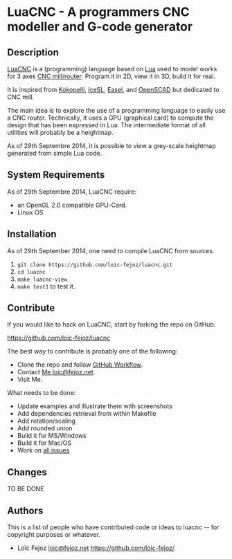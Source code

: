 LuaCNC - A programmers CNC modeller and G-code generator
========================================================

Description
-----------

[LuaCNC](https://github.com/loic-fejoz/luacnc) is a (programming)
language based on [Lua](http://www.lua.org/) used to model works for 3
axes [CNC mill/router](http://en.wikipedia.org/wiki/CNC_router):
Program it in 2D, view it in 3D, build it for real.

It is inspired from [Kokopelli](https://github.com/mkeeter/kokopelli),
[IceSL](http://webloria.loria.fr/~slefebvr/icesl/),
[Easel](http://www.easel.com/), and
[OpenSCAD](http://www.openscad.org) but dedicated to CNC mill.

The main idea is to explore the use of a programming language to
easily use a CNC router.  Technically, it uses a GPU (graphical card)
to compute the design that has been expressed in Lua.  The
intermediate format of all utilities will probably be a heightmap.

As of 29th Septembre 2014, it is possible to view a grey-scale
heightmap generated from simple Lua code.


System Requirements
----------------------

As of 29th Septembre 2014, LuaCNC require:

- an OpenGL 2.0 compatible GPU-Card.
- Linux OS

Installation
------------

As of 29th September 2014, one need to compile LuaCNC from sources.

1. `git clone https://github.com/loic-fejoz/luacnc.git`
2. `cd luacnc`
3. `make luacnc-view`
5. `make test1` to test it.

## Contribute

If you would like to hack on LuaCNC, start by forking the repo on GitHub:

https://github.com/loic-fejoz/luacnc

The best way to contribute is probably one of the following:

* Clone the repo and follow [GitHub
  Workflow](https://guides.github.com/introduction/flow/index.html).
* Contact [Me <loic@fejoz.net>](mailto:loic@fejoz.net).
* Visit Me.

What needs to be done:

* Update examples and illustrate them with screenshots
* Add dependencies retrieval from within Makefile
* Add rotation/scaling
* Add rounded union
* Build it for MS/Windows
* Build it for Mac/OS
* Work on [all issues](https://github.com/loic-fejoz/luacnc/issues)


Changes
----------

TO BE DONE

Authors
-------

This is a list of people who have contributed code or ideas to luacnc --
for copyright purposes or whatever.

* Loïc Fejoz <loic@fejoz.net> <https://github.com/loic-fejoz/>
